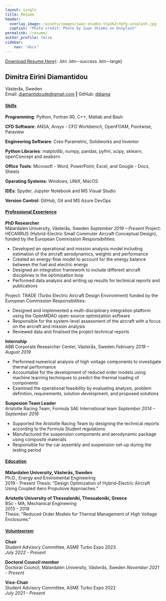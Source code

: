 ```yaml
---
layout: single
title: Resume
header:
  overlay_image: /assets/images/iwan-shimko-tCp2K2sYpFg-unsplash.jpg
  caption: "Photo credit: Photo by Iwan Shimko on Unsplash"
permalink: /resume/
author_profile: false
sidebar:
    nav: "docs"
---
```


[Download Resume Here][1]{: .btn .btn--success .btn--large}

[1]: /assets/docs/Dimitra_Diamantidou_CV.pdf

## Dimitra Eirini Diamantidou 
Västerås, Sweden  
Email: [diamantidoude@gmail.com](mailto:diamantidoude@gmail.com) **|** 
GitHub: [ddiama](https://github.com/ddiama)

#### **<ins>Skills</ins>**
**Programming**: Python, Fortran 90, C++, Matlab and Bash  

**CFD Software**: ANSA, Ansys - CFD Workbench, OpenFOAM, Pointwise, Paraview  

**Engineering Software**: Creo Parametric, Solidworks and Inventor 

**Python Libraries**: matplotlib, numpy, pandas, pyfmi, scipy, sklearn, openConcept and seaborn  

**Office Tools**: Microsoft - Word, PowerPoint, Excel, and Google - Docs, Sheets 

**Operating Systems**: Windows, UNIX, MacOS 

**IDEs**: Spyder, Jupyter Notebook and MS Visual Studio

**Version Control**: GitHub, Git and MS Azure DevOps


#### **<ins>Professional Experience</ins>**

**PhD Researcher**  
Mälardalen University, Västerås, Sweden
*September 2019 – Present* 
  Project: HECARRUS (Hybrid-Electric Small Commuter Aircraft Conceptual Design), funded by the European Commission
  Responsibilities:
  * Developed an operational and mission analysis model including estimation of the aircraft aerodynamics, weights and performance
  * Created an energy-flow model to account for the energy balance between the fuel and electric energy
  * Designed an integration framework to include different aircraft disciplines in the optimization loop
  * Performed data analysis and writing up results for technical reports and publications

  Project: TRADE (Turbo Electric Aircraft Design Environment) funded by the European Commission
  Responsibilities:
  * Designed and implemented a multi-disciplinary integration platform using the OpenMDAO open-source optimization software
  * Responsible for the system-level assessment of the aircraft with a focus on the aircraft and mission analysis
  * Reviewed data and finalised the project technical reports

**Internship**  
ABB Corporate Researcher Center, Västerås, Sweden
*February 2019 – August 2019*    
  * Performed numerical analysis of high voltage components to investigate thermal performance
  * Accountable for the development of reduced order models using machine learning techniques to predict the thermal loading of components
  * Examined the operational feasibility by evaluating analysis, problem definition, requirements, solution development, and proposed solutions

**Suspesion Team Leader**  
Aristotle Racing Team, Formula SAE International team
*September 2014 – September 2016*  
  * Supported the Aristotle Racing Team by designing the technical reports according to the Formula Student regulations
  * Manufactured the suspension components and aerodynamic package using composite materials
  * Responsible for the car assembly and suspension set-up during the testing period

#### **<ins>Education</ins>**
**Mälardalen University, Västerås, Sweden**  
Ph.D., Energy and Enviromental Engineering   
2019 - Present
Thesis: "Design Optimization of Hybrid-Electric Aircraft Using Coupled Aero Propulsive Approaches."

**Aristotle University of Thessaloniki, Thessaloniki, Greece**  
BSc - MA, Mechanical Engineering  
2013 - 2019  
Thesis: "Reduced Order Models for Thermal Management of High Voltage Enclosures."

#### **<ins>Volunteerism</ins>**

**Chair**  
Student Advisory Committee, ASME Turbo Expo 2023  
*July 2022 - Present* 

**Doctoral Council member**  
Doctoral Council, Mälardalen University, Västerås, Sweden
*November 2021 - Present* 

**Vice-Chair**  
Student Advisory Committee, ASME Turbo Expo 2022  
*July 2021 - Present* 